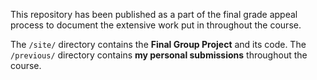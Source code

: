 This repository has been published as a part of the final grade appeal process to document the extensive work put in throughout the course.

The `/site/` directory contains the **Final Group Project** and its code.
The `/previous/` directory contains **my personal submissions** throughout the course.
